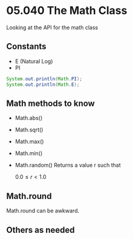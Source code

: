 # 05.040 The Math Class

Looking at the API for the math class

## Constants

* E   (Natural Log)
* PI

```java
System.out.println(Math.PI);
System.out.println(Math.E);
```

## Math methods to know

* Math.abs()
* Math.sqrt()
* Math.max()
* Math.min()
* Math.random()  Returns a value r such that
  
  $0.0 \le r \lt 1.0$

## Math.round

Math.round can be awkward.

## Others as needed